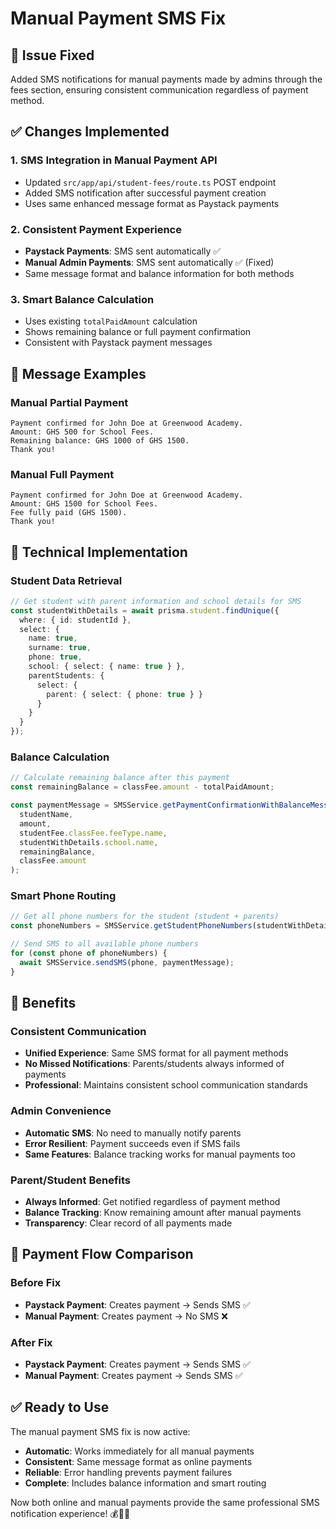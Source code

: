 # Manual Payment SMS Fix

## 🔧 **Issue Fixed**
Added SMS notifications for manual payments made by admins through the fees section, ensuring consistent communication regardless of payment method.

## ✅ **Changes Implemented**

### 1. **SMS Integration in Manual Payment API**
- Updated `src/app/api/student-fees/route.ts` POST endpoint
- Added SMS notification after successful payment creation
- Uses same enhanced message format as Paystack payments

### 2. **Consistent Payment Experience**
- **Paystack Payments**: SMS sent automatically ✅
- **Manual Admin Payments**: SMS sent automatically ✅ (Fixed)
- Same message format and balance information for both methods

### 3. **Smart Balance Calculation**
- Uses existing `totalPaidAmount` calculation
- Shows remaining balance or full payment confirmation
- Consistent with Paystack payment messages

## 📱 **Message Examples**

### **Manual Partial Payment**
```
Payment confirmed for John Doe at Greenwood Academy. 
Amount: GHS 500 for School Fees. 
Remaining balance: GHS 1000 of GHS 1500. 
Thank you!
```

### **Manual Full Payment**
```
Payment confirmed for John Doe at Greenwood Academy. 
Amount: GHS 1500 for School Fees. 
Fee fully paid (GHS 1500). 
Thank you!
```

## 🔧 **Technical Implementation**

### **Student Data Retrieval**
```typescript
// Get student with parent information and school details for SMS
const studentWithDetails = await prisma.student.findUnique({
  where: { id: studentId },
  select: {
    name: true,
    surname: true,
    phone: true,
    school: { select: { name: true } },
    parentStudents: {
      select: {
        parent: { select: { phone: true } }
      }
    }
  }
});
```

### **Balance Calculation**
```typescript
// Calculate remaining balance after this payment
const remainingBalance = classFee.amount - totalPaidAmount;

const paymentMessage = SMSService.getPaymentConfirmationWithBalanceMessage(
  studentName,
  amount,
  studentFee.classFee.feeType.name,
  studentWithDetails.school.name,
  remainingBalance,
  classFee.amount
);
```

### **Smart Phone Routing**
```typescript
// Get all phone numbers for the student (student + parents)
const phoneNumbers = SMSService.getStudentPhoneNumbers(studentWithDetails);

// Send SMS to all available phone numbers
for (const phone of phoneNumbers) {
  await SMSService.sendSMS(phone, paymentMessage);
}
```

## 🎉 **Benefits**

### **Consistent Communication**
- **Unified Experience**: Same SMS format for all payment methods
- **No Missed Notifications**: Parents/students always informed of payments
- **Professional**: Maintains consistent school communication standards

### **Admin Convenience**
- **Automatic SMS**: No need to manually notify parents
- **Error Resilient**: Payment succeeds even if SMS fails
- **Same Features**: Balance tracking works for manual payments too

### **Parent/Student Benefits**
- **Always Informed**: Get notified regardless of payment method
- **Balance Tracking**: Know remaining amount after manual payments
- **Transparency**: Clear record of all payments made

## 🔄 **Payment Flow Comparison**

### **Before Fix**
- **Paystack Payment**: Creates payment → Sends SMS ✅
- **Manual Payment**: Creates payment → No SMS ❌

### **After Fix**
- **Paystack Payment**: Creates payment → Sends SMS ✅
- **Manual Payment**: Creates payment → Sends SMS ✅

## ✅ **Ready to Use**

The manual payment SMS fix is now active:

- **Automatic**: Works immediately for all manual payments
- **Consistent**: Same message format as online payments
- **Reliable**: Error handling prevents payment failures
- **Complete**: Includes balance information and smart routing

Now both online and manual payments provide the same professional SMS notification experience! 💰📱🎉
